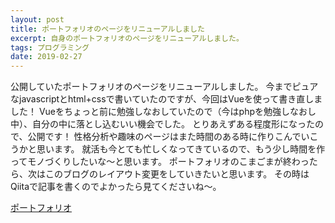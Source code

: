 ```yaml
---
layout: post
title: ポートフォリオのページをリニューアルしました
excerpt: 自身のポートフォリオのページをリニューアルしました。
tags: プログラミング
date: 2019-02-27
---
```


公開していたポートフォリオのページをリニューアルしました。
今までピュアなjavascriptとhtml+cssで書いていたのですが、今回はVueを使って書き直しました！
Vueをちょっと前に勉強しなおしていたので（今はphpを勉強しなおし中）、自分の中に落とし込むいい機会でした。
とりあえずある程度形になったので、公開です！
性格分析や趣味のページはまた時間のある時に作りこんでいこうかと思います。
就活も今とても忙しくなってきているので、もう少し時間を作ってモノづくりしたいな～と思います。
ポートフォリオのこまごまが終わったら、次はこのブログのレイアウト変更をしていきたいと思います。
その時はQiitaで記事を書くのでよかったら見てくださいね～。

[ポートフォリオ](https://harakeishi.github.io/)
